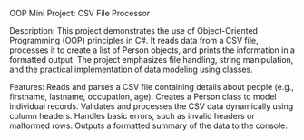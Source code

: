 OOP Mini Project: CSV File Processor

Description:
This project demonstrates the use of Object-Oriented Programming (OOP) principles in C#. It reads data from a CSV file, processes it to create a list of Person objects, and prints the information in a formatted output. 
The project emphasizes file handling, string manipulation, and the practical implementation of data modeling using classes.

Features:
Reads and parses a CSV file containing details about people (e.g., firstname, lastname, occupation, age).
Creates a Person class to model individual records.
Validates and processes the CSV data dynamically using column headers.
Handles basic errors, such as invalid headers or malformed rows.
Outputs a formatted summary of the data to the console.

